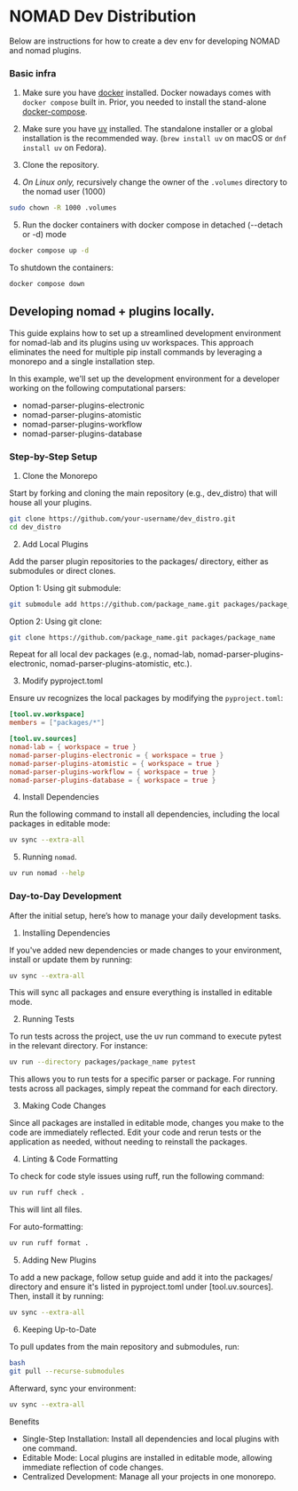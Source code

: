 # NOMAD Dev Distribution

Below are instructions for how to create a dev env for developing NOMAD and nomad plugins.

### Basic infra

1. Make sure you have [docker](https://docs.docker.com/engine/install/) installed.
   Docker nowadays comes with `docker compose` built in. Prior, you needed to
   install the stand-alone [docker-compose](https://docs.docker.com/compose/install/).

2. Make sure you have [uv](https://docs.astral.sh/uv/getting-started/installation/) installed.
   The standalone installer or a global installation is the recommended way.
   (`brew install uv` on macOS or `dnf install uv` on Fedora).

3. Clone the repository.

4. _On Linux only,_ recursively change the owner of the `.volumes` directory to the nomad user (1000)

```sh
sudo chown -R 1000 .volumes
```

5. Run the docker containers with docker compose in detached (--detach or -d) mode

```sh
docker compose up -d
```

To shutdown the containers:

```sh
docker compose down
```

## Developing nomad + plugins locally.

This guide explains how to set up a streamlined development environment for nomad-lab and its plugins using uv workspaces.
This approach eliminates the need for multiple pip install commands by leveraging a monorepo and a single installation step.

In this example, we'll set up the development environment for a developer working on the following computational parsers:

- nomad-parser-plugins-electronic
- nomad-parser-plugins-atomistic
- nomad-parser-plugins-workflow
- nomad-parser-plugins-database

### Step-by-Step Setup

1. Clone the Monorepo

Start by forking and cloning the main repository (e.g., dev_distro) that will house all your plugins.

```bash
git clone https://github.com/your-username/dev_distro.git
cd dev_distro
```

2. Add Local Plugins

Add the parser plugin repositories to the packages/ directory, either as submodules or direct clones.

Option 1: Using git submodule:

```bash
git submodule add https://github.com/package_name.git packages/package_name
```

Option 2: Using git clone:

```bash
git clone https://github.com/package_name.git packages/package_name
```

Repeat for all local dev packages (e.g., nomad-lab, nomad-parser-plugins-electronic, nomad-parser-plugins-atomistic, etc.).

3. Modify pyproject.toml

Ensure uv recognizes the local packages by modifying the `pyproject.toml`:

```toml
[tool.uv.workspace]
members = ["packages/*"]

[tool.uv.sources]
nomad-lab = { workspace = true }
nomad-parser-plugins-electronic = { workspace = true }
nomad-parser-plugins-atomistic = { workspace = true }
nomad-parser-plugins-workflow = { workspace = true }
nomad-parser-plugins-database = { workspace = true }
```

4. Install Dependencies

Run the following command to install all dependencies, including the local packages in editable mode:

```bash
uv sync --extra-all
```

5. Running `nomad`.

```bash
uv run nomad --help
```

### Day-to-Day Development

After the initial setup, here’s how to manage your daily development tasks.

1. Installing Dependencies

If you've added new dependencies or made changes to your environment, install or update them by running:

```bash
uv sync --extra-all
```

This will sync all packages and ensure everything is installed in editable mode.

2. Running Tests

To run tests across the project, use the uv run command to execute pytest in the relevant directory. For instance:

```bash
uv run --directory packages/package_name pytest
```

This allows you to run tests for a specific parser or package. For running tests across all packages, simply repeat the command for each directory.

3. Making Code Changes

Since all packages are installed in editable mode, changes you make to the code are immediately reflected. Edit your code and rerun tests or the application as needed, without needing to reinstall the packages.

4. Linting & Code Formatting

To check for code style issues using ruff, run the following command:

```bash
uv run ruff check .
```

This will lint all files.

For auto-formatting:

```bash
uv run ruff format .
```

5. Adding New Plugins

To add a new package, follow setup guide and add it into the packages/ directory and ensure it's listed in pyproject.toml under [tool.uv.sources]. Then, install it by running:

```bash
uv sync --extra-all
```

6. Keeping Up-to-Date

To pull updates from the main repository and submodules, run:

```bash
bash
git pull --recurse-submodules
```

Afterward, sync your environment:

```bash
uv sync --extra-all
```

Benefits

- Single-Step Installation: Install all dependencies and local plugins with one command.
- Editable Mode: Local plugins are installed in editable mode, allowing immediate reflection of code changes.
- Centralized Development: Manage all your projects in one monorepo.
